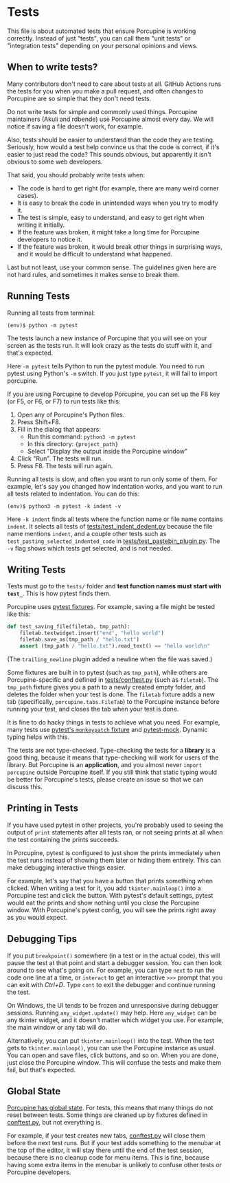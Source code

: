 # Tests

This file is about automated tests that ensure Porcupine is working correctly.
Instead of just "tests", you can call them "unit tests" or "integration tests"
depending on your personal opinions and views.


## When to write tests?

Many contributors don't need to care about tests at all.
GitHub Actions runs the tests for you when you make a pull request,
and often changes to Porcupine are so simple that they don't need tests.

Do not write tests for simple and commonly used things.
Porcupine maintainers (Akuli and rdbende) use Porcupine almost every day.
We will notice if saving a file doesn't work, for example.

Also, tests should be easier to understand than the code they are testing.
Seriously, how would a test help convince us that the code is correct,
if it's easier to just read the code?
This sounds obvious, but apparently it isn't obvious to some web developers.

That said, you should probably write tests when:
- The code is hard to get right (for example, there are many weird corner cases).
- It is easy to break the code in unintended ways when you try to modify it.
- The test is simple, easy to understand, and easy to get right when writing it initially.
- If the feature was broken, it might take a long time for Porcupine developers to notice it.
- If the feature was broken, it would break other things in surprising ways,
    and it would be difficult to understand what happened.

Last but not least, use your common sense.
The guidelines given here are not hard rules, and sometimes it makes sense to break them.


## Running Tests

Running all tests from terminal:

```
(env)$ python -m pytest
```

The tests launch a new instance of Porcupine that you will see on your screen as the tests run.
It will look crazy as the tests do stuff with it, and that's expected.

Here `-m pytest` tells Python to run the pytest module.
You need to run pytest using Python's `-m` switch.
If you just type `pytest`, it will fail to import porcupine.

If you are using Porcupine to develop Porcupine,
you can set up the F8 key (or F5, or F6, or F7) to run tests like this:
1. Open any of Porcupine's Python files.
2. Press Shift+F8.
3. Fill in the dialog that appears:
    - Run this command: `python3 -m pytest`
    - In this directory: `{project_path}`
    - Select "Display the output inside the Porcupine window"
3. Click "Run". The tests will run.
4. Press F8. The tests will run again.

Running all tests is slow, and often you want to run only some of them.
For example, let's say you changed how indentation works,
and you want to run all tests related to indentation.
You can do this:

```
(env)$ python3 -m pytest -k indent -v
```

Here `-k indent` finds all tests where the function name or file name contains `indent`.
It selects all tests of [tests/test_indent_dedent.py](../tests/test_indent_dedent.py)
because the file name mentions `indent`,
and a couple other tests such as `test_pasting_selected_indented_code`
in [tests/test_pastebin_plugin.py](../tests/test_pastebin_plugin.py).
The `-v` flag shows which tests get selected, and is not needed.


## Writing Tests

Tests must go to the `tests/` folder and **test function names must start with `test_`**.
This is how pytest finds them.

Porcupine uses [pytest fixtures](https://docs.pytest.org/en/latest/how-to/fixtures.html).
For example, saving a file might be tested like this:

```python
def test_saving_file(filetab, tmp_path):
    filetab.textwidget.insert("end", "hello world")
    filetab.save_as(tmp_path / "hello.txt")
    assert (tmp_path / "hello.txt").read_text() == "hello world\n"
```

(The `trailing_newline` plugin added a newline when the file was saved.)

Some fixtures are built in to pytest (such as `tmp_path`),
while others are Porcupine-specific and defined in [tests/conftest.py](../tests/conftest.py) (such as `filetab`).
The `tmp_path` fixture gives you a path to a newly created empty folder, and deletes the folder when your test is done.
The `filetab` fixture adds a new tab (specifically, `porcupine.tabs.FileTab`) to the Porcupine instance
before running your test, and closes the tab when your test is done.

It is fine to do hacky things in tests to achieve what you need.
For example, many tests use [pytest's `monkeypatch` fixture](https://docs.pytest.org/en/latest/how-to/monkeypatch.html)
and [pytest-mock](https://pypi.org/project/pytest-mock/).
Dynamic typing helps with this.

The tests are not type-checked.
Type-checking the tests for a **library** is a good thing,
because it means that type-checking will work for users of the library.
But Porcupine is an **application**, and you almost never `import porcupine` outside Porcupine itself.
If you still think that static typing would be better for Porcupine's tests,
please create an issue so that we can discuss this.


## Printing in Tests

If you have used pytest in other projects, you're probably used to
seeing the output of `print` statements after all tests ran,
or not seeing prints at all when the test containing the prints succeeds.

In Porcupine, pytest is configured to just show the prints immediately when the test runs
instead of showing them later or hiding them entirely.
This can make debugging interactive things easier.

For example, let's say that you have a button that prints something when clicked.
When writing a test for it, you add `tkinter.mainloop()` into a Porcupine test and click the button.
With pytest's default settings, pytest would eat the prints and show nothing until you close the Porcupine window.
With Porcupine's pytest config, you will see the prints right away as you would expect.


## Debugging Tips

If you put `breakpoint()` somewhere (in a test or in the actual code),
this will pause the test at that point and start a debugger session.
You can then look around to see what's going on.
For example, you can type `next` to run the code one line at a time,
or `interact` to get an interactive `>>>` prompt that you can exit with *Ctrl+D*.
Type `cont` to exit the debugger and continue running the test.

On Windows, the UI tends to be frozen and unresponsive during debugger sessions.
Running `any_widget.update()` may help.
Here `any_widget` can be any tkinter widget, and it doesn't matter which widget you use.
For example, the main window or any tab will do.

Alternatively, you can put `tkinter.mainloop()` into the test.
When the test gets to `tkinter.mainloop()`, you can use the Porcupine instance as usual.
You can open and save files, click buttons, and so on.
When you are done, just close the Porcupine window.
This will confuse the tests and make them fail, but that's expected.


## Global State

[Porcupine has global state](architecture-and-design.md#global-state).
For tests, this means that many things do not reset between tests.
Some things are cleaned up by fixtures defined in [conftest.py](../tests/conftest.py),
but not everything is.

For example, if your test creates new tabs,
[conftest.py](../tests/conftest.py) will close them before the next test runs.
But if your test adds something to the menubar at the top of the editor,
it will stay there until the end of the test session,
because there is no cleanup code for menu items.
This is fine, because having some extra items in the menubar is unlikely to
confuse other tests or Porcupine developers.
